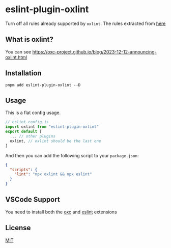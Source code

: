 # eslint-plugin-oxlint

Turn off all rules already supported by `oxlint`. The rules extracted from [here](https://github.com/oxc-project/oxc/blob/main/crates/oxc_linter/src/rules.rs)

## What is oxlint?

You can see https://oxc-project.github.io/blog/2023-12-12-announcing-oxlint.html

## Installation

```shell
pnpm add eslint-plugin-oxlint --D
```

## Usage

This is a flat config usage.

```js
// eslint.config.js
import oxlint from "eslint-plugin-oxlint"
export default [
  ... // other plugins
  oxlint, // oxlint should be the last one
]
```

And then you can add the following script to your `package.json`:

```json
{
  "scripts": {
    "lint": "npx oxlint && npx eslint"
  }
}
```

## VSCode Support

You need to install both the [oxc](https://marketplace.visualstudio.com/items?itemName=oxc.oxc-vscode) and [eslint](https://marketplace.visualstudio.com/items?itemName=dbaeumer.vscode-eslint) extensions

## License
[MIT](https://github.com/Dunqing/eslint-plugin-oxlint/blob/main/LICENSE)
